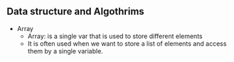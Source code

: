 ## Data structure and Algothrims

- Array
    - Array: is a single var that is used to store different elements
    - It is often used when we want to store a list of elements and access them by a single variable.
